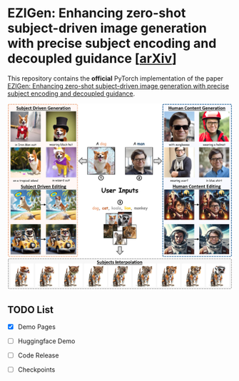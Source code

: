 # EZIGen: Enhancing zero-shot subject-driven image generation with precise subject encoding and decoupled guidance [[arXiv](https://arxiv.org/abs/2409.08091)]

This repository contains the **official** PyTorch implementation of the paper [EZIGen: Enhancing zero-shot subject-driven image generation with precise subject encoding and decoupled guidance]([https://arxiv.org/abs/2311.10093](https://arxiv.org/abs/2409.08091)). 

![dataset](misc/first3.jpg)

## TODO List
- [x] Demo Pages
- [ ] Huggingface Demo
- [ ] Code Release
- [ ] Checkpoints


